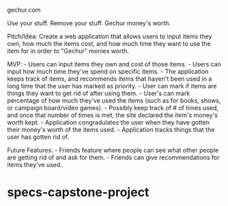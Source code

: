 gechur.com

Use your stuff. Remove your stuff. Gechur money's worth. 

Pitch/Idea: 
    Create a web application that allows users to input items they own, how much the items cost, and how much time they want to use the item for in order to "Gechur" monies worth.  

MVP:
     - Users can input items they own and cost of those items.
     - Users can input how much time they've spend on specific items. 
     - The application keeps track of items, and recommends items that haven't been used in a long time that the user has marked as priority.
     - User can mark if items are things they want to get rid of after using them. 
     - User's can mark percentage of how much they've used the items (such as for books, shows, or campaign board/video games).
     - Possibly keep track of # of times used, and once that number of times is met, the site declared the item's money's worth kept. 
     - Application congradulates the user when they have gotten their money's worth of the items used. 
     - Application tracks things that the user has gotten rid of.

Future Features:
     - Friends feature where people can see what other people are getting rid of and ask for them. 
     - Friends can give recommendations for items they've used.
    
# specs-capstone-project
